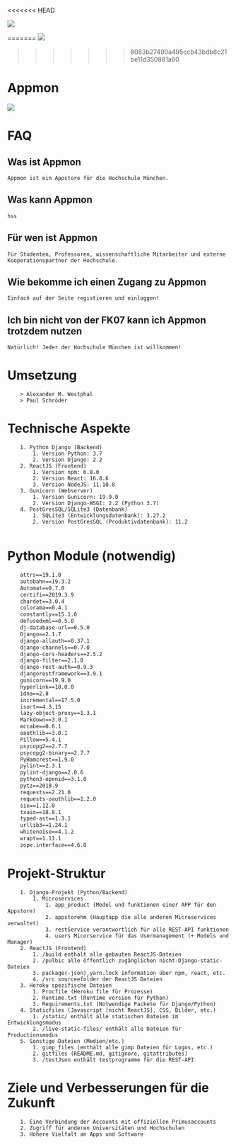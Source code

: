 <<<<<<< HEAD

![](https://github.com/DerAlexx/HM-APP-Store/blob/master/src/assets/hm_app_store_logo_final.png)

=======
![](https://github.com/DerAlexx/HM-APP-Store/blob/master/src/assets/hm_app_store_logo_final.png)
>>>>>>> 8083b27490a495ccb43bdb8c21be11d350881a60
# Appmon 

![](https://github.com/DerAlexx/HM-APP-Store/blob/master/src/assets/banner1.jpg)
# FAQ
## Was ist Appmon
``` Informationen
Appmon ist ein Appstore für die Hochschule München. 
```
## Was kann Appmon
``` Informationen
hss
```
## Für wen ist Appmon
``` Informationen
Für Studenten, Professoren, wissenschaftliche Mitarbeiter und externe   Kooperationspartner der Hochschule.
```
## Wie bekomme ich einen Zugang zu Appmon
``` Informationen
Einfach auf der Seite registieren und einloggen!
```
## Ich bin nicht von der FK07 kann ich Appmon trotzdem nutzen
``` Informationen
Natürlich! Jeder der Hochschule München ist willkommen!
```
# Umsetzung

``` Creator
    > Alexander M. Westphal
    > Paul Schröder 
```

# Technische Aspekte
``` Verwendete Versionen
    1. Python Django (Backend)
        1. Version Python: 3.7
        2. Version Django: 2.2
    2. ReactJS (Frontend)
        1. Version npm: 6.8.0
        2. Version React: 16.8.6
        3. Version NodeJS: 11.10.0
    3. Gunicorn (Webserver)
        1. Version Gunicorn: 19.9.0
        2. Version Django-WSGI: 2.2 (Python 3.7)
    4. PostGresSQL/SQLite3 (Datenbank)
        1. SQLite3 (Entwicklungsdatenbank): 3.27.2
        2. Version PostGresSQL (Produktivdatenbank): 11.2
    
```

# Python Module (notwendig)
``` astroid==2.2.5
    attrs==19.1.0
    autobahn==19.3.2
    Automat==0.7.0
    certifi==2019.3.9
    chardet==3.0.4
    colorama==0.4.1
    constantly==15.1.0
    defusedxml==0.5.0
    dj-database-url==0.5.0
    Django==2.1.7
    django-allauth==0.37.1
    django-channels==0.7.0
    django-cors-headers==2.5.2
    django-filter==2.1.0
    django-rest-auth==0.9.3
    djangorestframework==3.9.1
    gunicorn==19.9.0
    hyperlink==18.0.0
    idna==2.8
    incremental==17.5.0
    isort==4.3.15
    lazy-object-proxy==1.3.1
    Markdown==3.0.1
    mccabe==0.6.1
    oauthlib==3.0.1
    Pillow==5.4.1
    psycopg2==2.7.7
    psycopg2-binary==2.7.7
    PyHamcrest==1.9.0
    pylint==2.3.1
    pylint-django==2.0.6
    python3-openid==3.1.0
    pytz==2018.9
    requests==2.21.0
    requests-oauthlib==1.2.0
    six==1.12.0
    txaio==18.8.1
    typed-ast==1.3.1
    urllib3==1.24.1
    whitenoise==4.1.2
    wrapt==1.11.1
    zope.interface==4.6.0
```

# Projekt-Struktur

``` ServerStrucktur
    1. Django-Projekt (Python/Backend)
        1. Microservices 
            1. app_product (Model und funktionen einer APP für den Appstore)
            2. appstorehm (Hauptapp die alle anderen Microservices verwaltet)
            3. restService verantwortlich für alle REST-API funktionen
            4. users Micorservice für das Usermanagement (+ Models und Manager)
    2. ReactJS (Frontend)
        1. /build enthält alle gebauten ReactJS-Dateien
        2. /pulbic alle öffentlich zugänglichen nicht-Django-static-Dateien
        3. package(-json),yarn.lock information über npm, react, etc.
        4. /src sourceefolder der ReactJS Dateien
    3. Heroku spezifische Dateien
        1. Procfile (Heroku file für Prozesse)
        2. Runtime.txt (Runtime version für Python)
        3. Requirements.txt (Notwendige Packete für Django/Python)
    4. Staticfiles (Javascript [nicht ReactJS], CSS, Bilder, etc.)
        1. /static/ enthält alle statischen Dateien im Entwicklungsmodus
        2. /live-static-files/ enthält alle Dateien für Productionsmodus
    5. Sonstige Dateien (Medien/etc.)
        1. gimp_files (enthält alle gimp Dateien für Logos, etc.)
        2. gitfiles (README.md, gitignore, gitattributes)
        3. /testJson enthält testprogramme für die REST-API
```

# Ziele und Verbesserungen für die Zukunft
``` Informationen
    1. Eine Verbindung der Accounts mit offiziellen Primusaccounts
    2. Zugriff für anderen Universitäten und Hochschulen
    3. Höhere Vielfalt an Apps und Software
```
